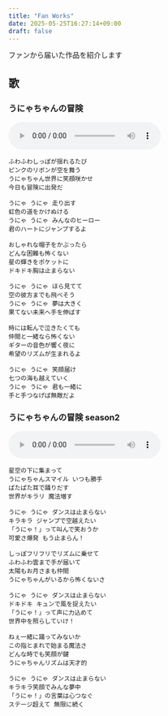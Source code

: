 ```yaml
---
title: "Fan Works"
date: 2025-05-25T16:27:14+09:00
draft: false
---
```


ファンから届いた作品を紹介します

## 歌

### うにゃちゃんの冒険

<audio src="/fanworks/music/うにゃちゃんの冒険.mp3" controls></audio>


```text:lyrics
ふわふわしっぽが揺れるたび
ピンクのリボンが空を舞う
うにゃちゃん世界に笑顔咲かせ
今日も冒険に出発だ

うにゃ うにゃ 走り出す
虹色の道をかけぬける
うにゃ うにゃ みんなのヒーロー
君のハートにジャンプするよ

おしゃれな帽子をかぶったら
どんな困難も怖くない
星の輝きをポケットに
ドキドキ胸は止まらない

うにゃ うにゃ ほら見てて
空の彼方までも飛べそう
うにゃ うにゃ 夢は大きく
果てない未来へ手を伸ばす

時には転んで泣きたくても
仲間と一緒なら怖くない
ギターの音色が響く夜に
希望のリズムが生まれるよ

うにゃ うにゃ 笑顔届け
七つの海も越えていく
うにゃ うにゃ 君も一緒に
手と手つなげば無敵だよ
```

### うにゃちゃんの冒険 season2

<audio src="/fanworks/music/うにゃちゃんの冒険-season2.mp3" controls></audio>

```text:lyrics
星空の下に集まって
うにゃちゃんスマイル いつも勝手
ぱたぱた耳で踊りだす
世界がキラリ 魔法増す

うにゃ うにゃ ダンスは止まらない
キラキラ ジャンプで空越えたい
「うにゃ！」って叫んで笑おうか
可愛さ爆発 もう止まらん！

しっぽフリフリでリズムに乗せて
ふわふわ雲まで手が届いて
太陽もお月さまも仲間
うにゃちゃんがいるから怖くないさ

うにゃ うにゃ ダンスは止まらない
ドキドキ キュンで風を捉えたい
「うにゃ！」って声に力込めて
世界中を照らしていけ！

ねぇ一緒に踊ってみないか
この指とまれで始まる魔法さ
どんな時でも笑顔が鍵
うにゃちゃんリズムは天才的

うにゃ うにゃ ダンスは止まらない
キラキラ笑顔でみんな夢中
「うにゃ！」の言葉は心つなぐ
ステージ超えて 無限に続く
```

